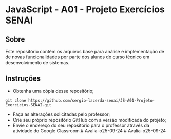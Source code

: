 # JavaScript - A01 - Projeto Exercícios SENAI

## Sobre

Este repositório contém os arquivos base para análise e implementação de de novas funcionalidades por parte dos alunos do curso técnico em desenvolvimento de sistemas.

## Instruções

* Obtenha uma cópia desse repositório; 
```console
git clone https://github.com/sergio-lacerda-senai/JS-A01-Projeto-Exercicios-SENAI.git
```
* Faça as alterações solicitadas pelo professor;
* Crie seu próprio repositório GitHub com a versão modificada do projeto;
* Envie o endereço do seu repositório para o professor através da atividade do Google Classroom.#   A v a l i a - o 2 5 - 0 9 - 2 4  
 #   A v a l i a - o 2 5 - 0 9 - 2 4  
 